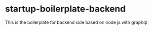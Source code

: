 # startup-boilerplate-backend
This is the boilerplate for backend side based on node js with graphql
